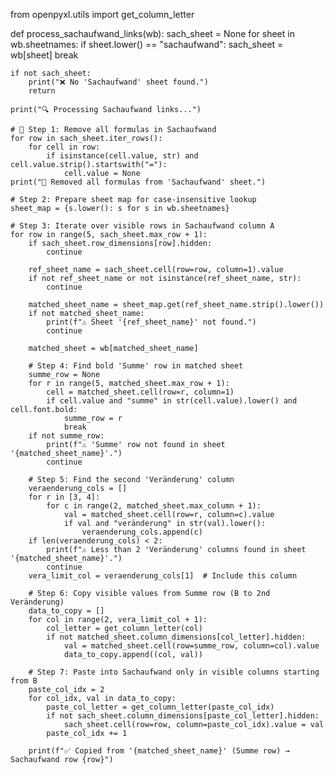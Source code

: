 from openpyxl.utils import get_column_letter

def process_sachaufwand_links(wb):
    sach_sheet = None
    for sheet in wb.sheetnames:
        if sheet.lower() == "sachaufwand":
            sach_sheet = wb[sheet]
            break

    if not sach_sheet:
        print("❌ No 'Sachaufwand' sheet found.")
        return

    print("🔍 Processing Sachaufwand links...")

    # 🧹 Step 1: Remove all formulas in Sachaufwand
    for row in sach_sheet.iter_rows():
        for cell in row:
            if isinstance(cell.value, str) and cell.value.strip().startswith("="):
                cell.value = None
    print("🧹 Removed all formulas from 'Sachaufwand' sheet.")

    # Step 2: Prepare sheet map for case-insensitive lookup
    sheet_map = {s.lower(): s for s in wb.sheetnames}

    # Step 3: Iterate over visible rows in Sachaufwand column A
    for row in range(5, sach_sheet.max_row + 1):
        if sach_sheet.row_dimensions[row].hidden:
            continue

        ref_sheet_name = sach_sheet.cell(row=row, column=1).value
        if not ref_sheet_name or not isinstance(ref_sheet_name, str):
            continue

        matched_sheet_name = sheet_map.get(ref_sheet_name.strip().lower())
        if not matched_sheet_name:
            print(f"⚠️ Sheet '{ref_sheet_name}' not found.")
            continue

        matched_sheet = wb[matched_sheet_name]

        # Step 4: Find bold 'Summe' row in matched sheet
        summe_row = None
        for r in range(5, matched_sheet.max_row + 1):
            cell = matched_sheet.cell(row=r, column=1)
            if cell.value and "summe" in str(cell.value).lower() and cell.font.bold:
                summe_row = r
                break
        if not summe_row:
            print(f"⚠️ 'Summe' row not found in sheet '{matched_sheet_name}'.")
            continue

        # Step 5: Find the second 'Veränderung' column
        veraenderung_cols = []
        for r in [3, 4]:
            for c in range(2, matched_sheet.max_column + 1):
                val = matched_sheet.cell(row=r, column=c).value
                if val and "veränderung" in str(val).lower():
                    veraenderung_cols.append(c)
        if len(veraenderung_cols) < 2:
            print(f"⚠️ Less than 2 'Veränderung' columns found in sheet '{matched_sheet_name}'.")
            continue
        vera_limit_col = veraenderung_cols[1]  # Include this column

        # Step 6: Copy visible values from Summe row (B to 2nd Veränderung)
        data_to_copy = []
        for col in range(2, vera_limit_col + 1):
            col_letter = get_column_letter(col)
            if not matched_sheet.column_dimensions[col_letter].hidden:
                val = matched_sheet.cell(row=summe_row, column=col).value
                data_to_copy.append((col, val))

        # Step 7: Paste into Sachaufwand only in visible columns starting from B
        paste_col_idx = 2
        for col_idx, val in data_to_copy:
            paste_col_letter = get_column_letter(paste_col_idx)
            if not sach_sheet.column_dimensions[paste_col_letter].hidden:
                sach_sheet.cell(row=row, column=paste_col_idx).value = val
            paste_col_idx += 1

        print(f"✅ Copied from '{matched_sheet_name}' (Summe row) → Sachaufwand row {row}")
